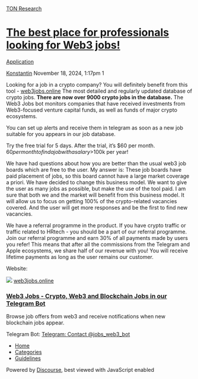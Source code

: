 [TON Research](/)

# [The best place for professionals looking for Web3 jobs!](/t/the-best-place-for-professionals-looking-for-web3-jobs/39836)

[Application](/c/application/20) 

    

[Konstantin](https://tonresear.ch/u/Konstantin)  November 18, 2024, 1:17pm  1

Looking for a job in a crypto company? You will definitely benefit from this tool - [web3jobs.online](https://web3jobs.online/) The most detailed and regularly updated database of crypto jobs. **There are now over 9000 crypto jobs in the database.** The Web3 Jobs bot monitors companies that have received investments from Web3-focused venture capital funds, as well as funds of major crypto ecosystems.

You can set up alerts and receive them in telegram as soon as a new job suitable for you appears in our job database.

Try the free trial for 5 days. After the trial, it’s $60 per month. $60 per month to find a job with a salary >$100k per year!

We have had questions about how you are better than the usual web3 job boards which are free to the user. My answer is: These job boards have paid placement of jobs, so this board cannot have a large market coverage a priori. We have decided to change this business model. We want to give the user as many jobs as possible, but make the use of the tool paid. I am sure that both we and the market will benefit from this business model. It will allow us to focus on getting 100% of the crypto-related vacancies covered. And the user will get more responses and be the first to find new vacancies.

We have a referral programme in the product. If you have crypto traffic or traffic related to HRtech - you should be a part of our referral programme. Join our referral programme and earn 30% of all payments made by users you refer! This means that after all the commissions from the Telegram and Apple ecosystems, we share half of our revenue with you! You will receive lifetime payments as long as the user remains our customer.

Website:

![](https://web3jobs.online/icons/favicon.svg) [web3jobs.online](https://web3jobs.online/)

### [Web3 Jobs - Crypto, Web3 and Blockchain Jobs in our Telegram Bot](https://web3jobs.online/)

Browse job offers from web3 and receive notifications when new blockchain jobs appear.

Telegram Bot: [Telegram: Contact @jobs\_web3\_bot](https://t.me/jobs_web3_bot)

 

*   [Home](/)
*   [Categories](/categories)
*   [Guidelines](/guidelines)

Powered by [Discourse](https://www.discourse.org), best viewed with JavaScript enabled